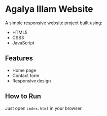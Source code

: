 # Agalya Illam Website

A simple responsive website project built using:

- HTML5
- CSS3
- JavaScript

## Features
- Home page
- Contact form
- Responsive design

## How to Run
Just open `index.html` in your browser.




